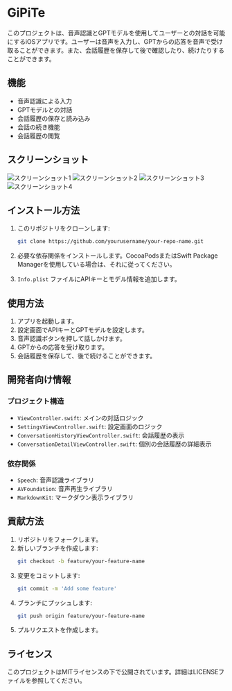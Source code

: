 # GiPiTe

このプロジェクトは、音声認識とGPTモデルを使用してユーザーとの対話を可能にするiOSアプリです。ユーザーは音声を入力し、GPTからの応答を音声で受け取ることができます。また、会話履歴を保存して後で確認したり、続けたりすることができます。

## 機能

- 音声認識による入力
- GPTモデルとの対話
- 会話履歴の保存と読み込み
- 会話の続き機能
- 会話履歴の閲覧

## スクリーンショット

![スクリーンショット1](Resources/splashscreen.jpeg)
![スクリーンショット2](Resources/main-screen.jpeg)
![スクリーンショット3](Resources/settings-screen.jpeg)
![スクリーンショット4](Resources/history-view.jpeg)



## インストール方法

1. このリポジトリをクローンします:
    ```sh
    git clone https://github.com/yourusername/your-repo-name.git
    ```
2. 必要な依存関係をインストールします。CocoaPodsまたはSwift Package Managerを使用している場合は、それに従ってください。

3. `Info.plist` ファイルにAPIキーとモデル情報を追加します。

## 使用方法

1. アプリを起動します。
2. 設定画面でAPIキーとGPTモデルを設定します。
3. 音声認識ボタンを押して話しかけます。
4. GPTからの応答を受け取ります。
5. 会話履歴を保存して、後で続けることができます。

## 開発者向け情報

### プロジェクト構造

- `ViewController.swift`: メインの対話ロジック
- `SettingsViewController.swift`: 設定画面のロジック
- `ConversationHistoryViewController.swift`: 会話履歴の表示
- `ConversationDetailViewController.swift`: 個別の会話履歴の詳細表示

### 依存関係

- `Speech`: 音声認識ライブラリ
- `AVFoundation`: 音声再生ライブラリ
- `MarkdownKit`: マークダウン表示ライブラリ

## 貢献方法

1. リポジトリをフォークします。
2. 新しいブランチを作成します:
    ```sh
    git checkout -b feature/your-feature-name
    ```
3. 変更をコミットします:
    ```sh
    git commit -m 'Add some feature'
    ```
4. ブランチにプッシュします:
    ```sh
    git push origin feature/your-feature-name
    ```
5. プルリクエストを作成します。

## ライセンス

このプロジェクトはMITライセンスの下で公開されています。詳細はLICENSEファイルを参照してください。
